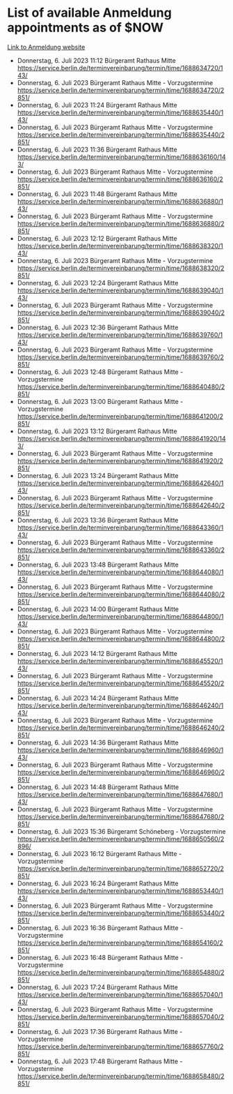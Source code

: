# List of available Anmeldung appointments as of $NOW
[Link to Anmeldung website](https://service.berlin.de/terminvereinbarung/termin/tag.php?termin=1&anliegen[]=120686&dienstleisterlist=122210,122217,327316,122219,327312,122227,327314,122231,327346,122243,327348,122254,122252,329742,122260,329745,122262,329748,122271,327278,122273,327274,122277,327276,330436,122280,327294,122282,327290,122284,327292,122291,327270,122285,327266,122286,327264,122296,327268,150230,329760,122297,327286,122294,327284,122312,329763,122314,329775,122304,327330,122311,327334,122309,327332,317869,122281,327352,122279,329772,122283,122276,327324,122274,327326,122267,329766,122246,327318,122251,327320,122257,327322,122208,327298,122226,327300&herkunft=http%3A%2F%2Fservice.berlin.de%2Fdienstleistung%2F120686%2F)
- Donnerstag, 6. Juli 2023 11:12 Bürgeramt Rathaus Mitte https://service.berlin.de/terminvereinbarung/termin/time/1688634720/143/
- Donnerstag, 6. Juli 2023  Bürgeramt Rathaus Mitte - Vorzugstermine https://service.berlin.de/terminvereinbarung/termin/time/1688634720/2851/
- Donnerstag, 6. Juli 2023 11:24 Bürgeramt Rathaus Mitte https://service.berlin.de/terminvereinbarung/termin/time/1688635440/143/
- Donnerstag, 6. Juli 2023  Bürgeramt Rathaus Mitte - Vorzugstermine https://service.berlin.de/terminvereinbarung/termin/time/1688635440/2851/
- Donnerstag, 6. Juli 2023 11:36 Bürgeramt Rathaus Mitte https://service.berlin.de/terminvereinbarung/termin/time/1688636160/143/
- Donnerstag, 6. Juli 2023  Bürgeramt Rathaus Mitte - Vorzugstermine https://service.berlin.de/terminvereinbarung/termin/time/1688636160/2851/
- Donnerstag, 6. Juli 2023 11:48 Bürgeramt Rathaus Mitte https://service.berlin.de/terminvereinbarung/termin/time/1688636880/143/
- Donnerstag, 6. Juli 2023  Bürgeramt Rathaus Mitte - Vorzugstermine https://service.berlin.de/terminvereinbarung/termin/time/1688636880/2851/
- Donnerstag, 6. Juli 2023 12:12 Bürgeramt Rathaus Mitte https://service.berlin.de/terminvereinbarung/termin/time/1688638320/143/
- Donnerstag, 6. Juli 2023  Bürgeramt Rathaus Mitte - Vorzugstermine https://service.berlin.de/terminvereinbarung/termin/time/1688638320/2851/
- Donnerstag, 6. Juli 2023 12:24 Bürgeramt Rathaus Mitte https://service.berlin.de/terminvereinbarung/termin/time/1688639040/143/
- Donnerstag, 6. Juli 2023  Bürgeramt Rathaus Mitte - Vorzugstermine https://service.berlin.de/terminvereinbarung/termin/time/1688639040/2851/
- Donnerstag, 6. Juli 2023 12:36 Bürgeramt Rathaus Mitte https://service.berlin.de/terminvereinbarung/termin/time/1688639760/143/
- Donnerstag, 6. Juli 2023  Bürgeramt Rathaus Mitte - Vorzugstermine https://service.berlin.de/terminvereinbarung/termin/time/1688639760/2851/
- Donnerstag, 6. Juli 2023 12:48 Bürgeramt Rathaus Mitte - Vorzugstermine https://service.berlin.de/terminvereinbarung/termin/time/1688640480/2851/
- Donnerstag, 6. Juli 2023 13:00 Bürgeramt Rathaus Mitte - Vorzugstermine https://service.berlin.de/terminvereinbarung/termin/time/1688641200/2851/
- Donnerstag, 6. Juli 2023 13:12 Bürgeramt Rathaus Mitte https://service.berlin.de/terminvereinbarung/termin/time/1688641920/143/
- Donnerstag, 6. Juli 2023  Bürgeramt Rathaus Mitte - Vorzugstermine https://service.berlin.de/terminvereinbarung/termin/time/1688641920/2851/
- Donnerstag, 6. Juli 2023 13:24 Bürgeramt Rathaus Mitte https://service.berlin.de/terminvereinbarung/termin/time/1688642640/143/
- Donnerstag, 6. Juli 2023  Bürgeramt Rathaus Mitte - Vorzugstermine https://service.berlin.de/terminvereinbarung/termin/time/1688642640/2851/
- Donnerstag, 6. Juli 2023 13:36 Bürgeramt Rathaus Mitte https://service.berlin.de/terminvereinbarung/termin/time/1688643360/143/
- Donnerstag, 6. Juli 2023  Bürgeramt Rathaus Mitte - Vorzugstermine https://service.berlin.de/terminvereinbarung/termin/time/1688643360/2851/
- Donnerstag, 6. Juli 2023 13:48 Bürgeramt Rathaus Mitte https://service.berlin.de/terminvereinbarung/termin/time/1688644080/143/
- Donnerstag, 6. Juli 2023  Bürgeramt Rathaus Mitte - Vorzugstermine https://service.berlin.de/terminvereinbarung/termin/time/1688644080/2851/
- Donnerstag, 6. Juli 2023 14:00 Bürgeramt Rathaus Mitte https://service.berlin.de/terminvereinbarung/termin/time/1688644800/143/
- Donnerstag, 6. Juli 2023  Bürgeramt Rathaus Mitte - Vorzugstermine https://service.berlin.de/terminvereinbarung/termin/time/1688644800/2851/
- Donnerstag, 6. Juli 2023 14:12 Bürgeramt Rathaus Mitte https://service.berlin.de/terminvereinbarung/termin/time/1688645520/143/
- Donnerstag, 6. Juli 2023  Bürgeramt Rathaus Mitte - Vorzugstermine https://service.berlin.de/terminvereinbarung/termin/time/1688645520/2851/
- Donnerstag, 6. Juli 2023 14:24 Bürgeramt Rathaus Mitte https://service.berlin.de/terminvereinbarung/termin/time/1688646240/143/
- Donnerstag, 6. Juli 2023  Bürgeramt Rathaus Mitte - Vorzugstermine https://service.berlin.de/terminvereinbarung/termin/time/1688646240/2851/
- Donnerstag, 6. Juli 2023 14:36 Bürgeramt Rathaus Mitte https://service.berlin.de/terminvereinbarung/termin/time/1688646960/143/
- Donnerstag, 6. Juli 2023  Bürgeramt Rathaus Mitte - Vorzugstermine https://service.berlin.de/terminvereinbarung/termin/time/1688646960/2851/
- Donnerstag, 6. Juli 2023 14:48 Bürgeramt Rathaus Mitte https://service.berlin.de/terminvereinbarung/termin/time/1688647680/143/
- Donnerstag, 6. Juli 2023  Bürgeramt Rathaus Mitte - Vorzugstermine https://service.berlin.de/terminvereinbarung/termin/time/1688647680/2851/
- Donnerstag, 6. Juli 2023 15:36 Bürgeramt Schöneberg - Vorzugstermine https://service.berlin.de/terminvereinbarung/termin/time/1688650560/2896/
- Donnerstag, 6. Juli 2023 16:12 Bürgeramt Rathaus Mitte - Vorzugstermine https://service.berlin.de/terminvereinbarung/termin/time/1688652720/2851/
- Donnerstag, 6. Juli 2023 16:24 Bürgeramt Rathaus Mitte https://service.berlin.de/terminvereinbarung/termin/time/1688653440/143/
- Donnerstag, 6. Juli 2023  Bürgeramt Rathaus Mitte - Vorzugstermine https://service.berlin.de/terminvereinbarung/termin/time/1688653440/2851/
- Donnerstag, 6. Juli 2023 16:36 Bürgeramt Rathaus Mitte - Vorzugstermine https://service.berlin.de/terminvereinbarung/termin/time/1688654160/2851/
- Donnerstag, 6. Juli 2023 16:48 Bürgeramt Rathaus Mitte - Vorzugstermine https://service.berlin.de/terminvereinbarung/termin/time/1688654880/2851/
- Donnerstag, 6. Juli 2023 17:24 Bürgeramt Rathaus Mitte https://service.berlin.de/terminvereinbarung/termin/time/1688657040/143/
- Donnerstag, 6. Juli 2023  Bürgeramt Rathaus Mitte - Vorzugstermine https://service.berlin.de/terminvereinbarung/termin/time/1688657040/2851/
- Donnerstag, 6. Juli 2023 17:36 Bürgeramt Rathaus Mitte - Vorzugstermine https://service.berlin.de/terminvereinbarung/termin/time/1688657760/2851/
- Donnerstag, 6. Juli 2023 17:48 Bürgeramt Rathaus Mitte - Vorzugstermine https://service.berlin.de/terminvereinbarung/termin/time/1688658480/2851/
